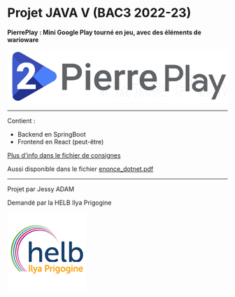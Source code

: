 # Projet JAVA V (BAC3 2022-23)

**PierrePlay : Mini Google Play tourné en jeu, avec des éléments de warioware**

![PierrePlay Logo](Doc/PierrePlayFlat.png)

---

Contient :
- Backend en SpringBoot
- Frontend en React (peut-être)

[Plus d'info dans le fichier de consignes](https://ecampus2223.helb-prigogine.be/pluginfile.php/221157/mod_resource/content/1/Projet%20%C3%A9nonc%C3%A9.pdf)

Aussi disponible dans le fichier [enonce_dotnet.pdf](https://github.com/helb-prigogine/BAC3-2223-DOTNET-jessy.adam/blob/main/enonce_dotnet.pdf)

---

Projet par Jessy ADAM

Demandé par la HELB Ilya Prigogine

![Logo de la helb](HELB.jpg)
